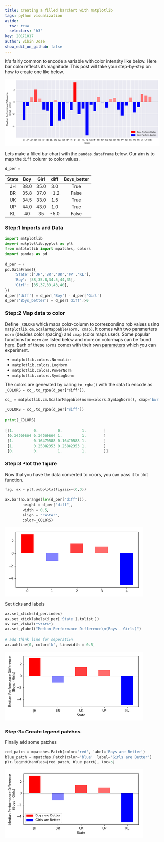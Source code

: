 ```yaml
---
title: Creating a filled barchart with matplotlib
tags: python visualization
aside:
  toc: true
  selectors: 'h3'
key: 20171017
author: Bibin Jose
show_edit_on_github: false
---
```

It's fairly common to encode a variable with color intensity like below. Here bar color reflects its magnitude. This post will take your step-by-step on how to create one like below.

![barchart](/assets/20171017/barchart.png)

<!-- more -->

Lets make a filled bar chart with the `pandas.dataframe` below. Our aim is to map the `diff` column to color values.

`d_per` = 

| State 	| Boy	| Girl	|   diff	| Boys_better 	|
|:-----:	|:----:	|:-----:	|:----:	|:-----:	|
|   JH  	| 38.0 	| 35.0 	| 3.0 	|True |
|   BR  	| 35.8 	| 37.0 	| -1.2 	|False	|
|   UK  	| 34.5 	| 33.0 	| 1.5 	|True	|
|   UP  	| 44.0 	| 43.0 	| 1.0 	|True	|
|   KL    | 40    | 35    | -5.0  |False|


### Step:1 Imports and Data

```python
import matplotlib
import matplotlib.pyplot as plt
from matplotlib import mpatches, colors
import pandas as pd

d_per = \
pd.DataFrame({
    'State':['JH','BR','UK','UP','KL'],
    'Boy': [38,35.8,34.5,44,35],
    'Girl': [35,37,33,43,40],
})
d_per['diff'] = d_per['Boy'] - d_per['Girl']
d_per['Boys_better'] = d_per['diff']>0

```

### Step:2 Map data to color

Define `_COLORS` which maps color-column to corresponding rgb values using `matplotlib.cm.ScalarMappable(norm, cmap)`. It comes with two paramerters `norm` (decides color spacing) and `cmap` (color maps used). Some popular functions for `norm` are listed below and more on colormaps can be found [here](https://matplotlib.org/3.1.1/tutorials/colors/colormaps.html). Each of these `norms` comes with their own [parameters](https://het.as.utexas.edu/HET/Software/Matplotlib/api/colors_api.html) which you can experiment.

- `matplotlib.colors.Normalize`
- `matplotlib.colors.LogNorm`
- `matplotlib.colors.PowerNorm`
- `matplotlib.colors.SymLogNorm`

The colors are generated by calling `to_rgba()` with the data to encode as `_COLORS = cc_.to_rgba(d_per["diff"])`.

```python
cc_ = matplotlib.cm.ScalarMappable(norm=colors.SymLogNorm(), cmap='bwr')

_COLORS = cc_.to_rgba(d_per["diff"])

print(_COLORS)

[[1.         0.         0.         1.        ]
 [0.34509804 0.34509804 1.         1.        ]
 [1.         0.16470588 0.16470588 1.        ]
 [1.         0.25882353 0.25882353 1.        ]
 [0.         0.         1.         1.        ]]

```

### Step:3 Plot the figure

Now that you have the data converted to colors, you can pass it to plot function.



```python
fig, ax = plt.subplots(figsize=(6,3))

ax.bar(np.arange(len(d_per["diff"])),
        height = d_per["diff"],
        width = 0.5, 
        align = "center", 
        color=_COLORS)
```

![0](/assets/20171017/0.png)

Set ticks and labels

```python
ax.set_xticks(d_per.index)
ax.set_xticklabels(d_per['State'].tolist())
ax.set_xlabel("State")
ax.set_ylabel("Median Performance Difference\n(Boys - Girls)")

# add think line for seperation
ax.axhline(0, color='k', linewidth = 0.5)
```

![1](/assets/20171017/1.png)


### Step:3a Create legend patches
Finally add some patches

```python
red_patch = mpatches.Patch(color='red', label='Boys are Better')
blue_patch = mpatches.Patch(color='blue', label='Girls are Better')
plt.legend(handles=[red_patch, blue_patch], loc=3)
```

![2](/assets/20171017/2.png)

<br>